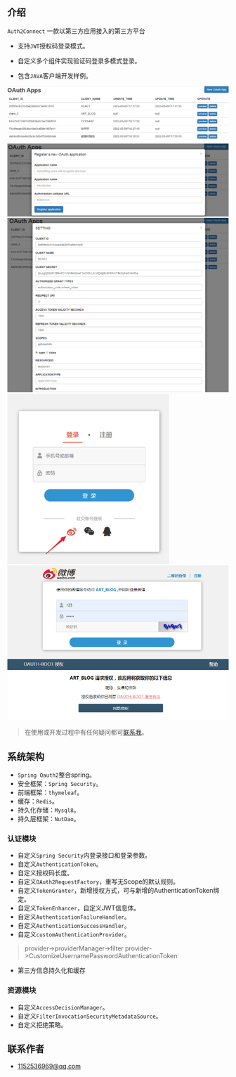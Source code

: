
## 介绍

`Auth2Connect` 一款以第三方应用接入的第三方平台

- 支持`JWT`授权码登录模式。

- 自定义多个组件实现验证码登录多模式登录。

- 包含`JAVA`客户端开发样例。

<img src="img/Snipaste_2022-03-09_17-43-06.png" alt="QQ截图20211213003453" style="zoom: 80%;" />

<img src="img/Snipaste_2022-03-09_17-43-16.png" alt="QQ截图20211213003453" style="zoom: 80%;" />

<img src="img/Snipaste_2022-03-09_17-43-32.png" alt="QQ截图20211213003453" style="zoom: 80%;" />

<img src="img/Snipaste_2022-03-09_17-44-14.png" alt="QQ截图20211213003453" style="zoom: 80%;" />

<img src="img/Snipaste_2022-03-09_17-44-57.png" alt="QQ截图20211213003453" style="zoom: 80%;" />

<img src="img/Snipaste_2022-03-09_17-45-27.png" alt="QQ截图20211213003453" style="zoom: 80%;" />
  
> 在使用或开发过程中有任何疑问都可[联系我](#联系作者)。

## 系统架构

- `Spring Oauth2`整合spring。
- 安全框架：`Spring Security`。
- 前端框架：`thymeleaf`。
- 缓存：`Redis`。
- 持久化存储：`Mysql8`。
- 持久层框架：`NutDao`。

### 认证模块

- 自定义`Spring Security`内登录接口和登录参数。
- 自定义`AuthenticationToken`。
- 自定义授权码长度。
- 自定义`OAuth2RequestFactory`，重写无Scope的默认规则。
- 自定义`TokenGranter`，新增授权方式，可与新增的AuthenticationToken绑定。
- 自定义`TokenEnhancer`，自定义JWT信息体。
- 自定义`AuthenticationFailureHandler`。
- 自定义`AuthenticationSuccessHandler`。
- 自定义`customAuthenticationProvider`。
> provider->providerManager->filter
> provider->CustomizeUsernamePasswordAuthenticationToken
- 第三方信息持久化和缓存

### 资源模块

- 自定义`AccessDecisionManager`。
- 自定义`FilterInvocationSecurityMetadataSource`。
- 自定义拒绝策略。


## 联系作者
- [1152536969@qq.com](mailto:1152536969@qq.com)
